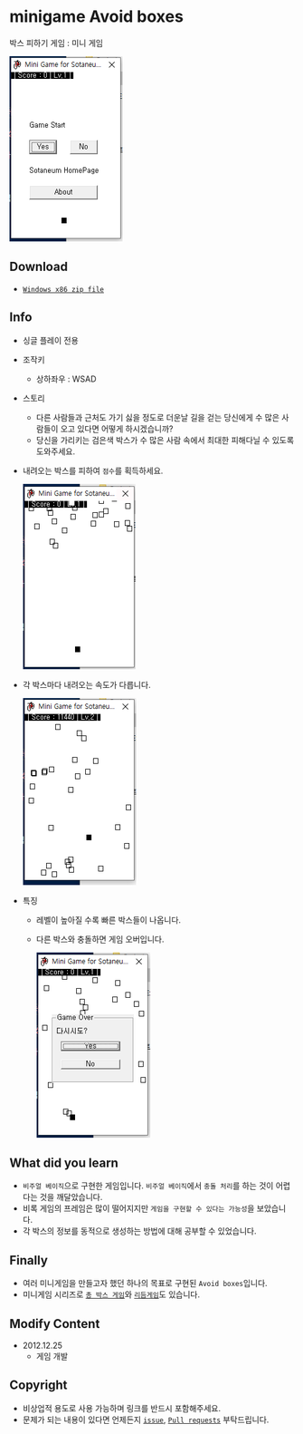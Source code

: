 # minigame Avoid boxes

박스 피하기 게임 : 미니 게임

![cover](./assets/cover.png)

## Download

- [`Windows x86 zip file`](./build/Avoid_boxes_x86_0.0.1.zip?raw=true)

## Info

- 싱글 플레이 전용
- 조작키
  - 상하좌우 : WSAD
- 스토리
  - 다른 사람들과 근처도 가기 싫을 정도로 더운날 길을 걷는 당신에게 수 많은 사람들이 오고 있다면 어떻게 하시겠습니까?
  - 당신을 가리키는 검은색 박스가 수 많은 사람 속에서 최대한 피해다닐 수 있도록 도와주세요.
- 내려오는 박스를 피하여 `점수`를 획득하세요.

    ![start](./assets/start.png)

- 각 박스마다 내려오는 속도가 다릅니다.

    ![level2](./assets/level2.png)

- 특징
  - 레벨이 높아질 수록 빠른 박스들이 나옵니다.
  - 다른 박스와 충돌하면 게임 오버입니다.

    ![over](./assets/over.png)

## What did you learn

- `비주얼 베이직`으로 구현한 게임입니다. `비주얼 베이직`에서 `충돌 처리`를 하는 것이 어렵다는 것을 깨달았습니다.
- 비록 게임의 프레임은 많이 떨어지지만 `게임을 구현할 수 있다는 가능성`을 보았습니다.
- 각 박스의 정보를 동적으로 생성하는 방법에 대해 공부할 수 있었습니다.

## Finally

- 여러 미니게임을 만들고자 했던 하나의 목표로 구현된 `Avoid boxes`입니다.
- 미니게임 시리즈로 [`총 박스 게임`](https://github.com/Sotaneum/minigame-gun-box)와 [`리듬게임`](https://github.com/Sotaneum/minigame-Rhythmic-game)도 있습니다.

## Modify Content

- 2012.12.25
  - 게임 개발

## Copyright

- 비상업적 용도로 사용 가능하며 링크를 반드시 포함해주세요.
- 문제가 되는 내용이 있다면 언제든지 [`issue`](https://github.com/Sotaneum/minigame-Avoid-boxes/issues/new), [`Pull requests`](https://github.com/Sotaneum/minigame-Avoid-boxes/compare) 부탁드립니다.